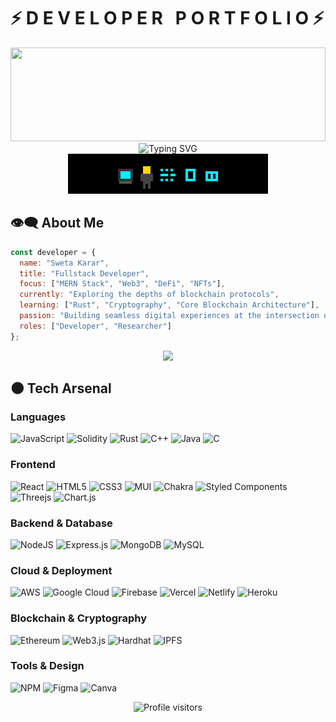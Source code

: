 # ⚡ D E V E L O P E R &nbsp; P O R T F O L I O ⚡

<div align="center">
  <img src="https://raw.githubusercontent.com/rodrigograca31/rodrigograca31/master/matrix.svg" width="100%" height="150">
</div>

<div align="center">
  <img src="https://readme-typing-svg.demolab.com?font=Orbitron&weight=600&size=28&duration=3000&pause=1000&color=00F0FF&center=true&vCenter=true&width=1000&height=100&lines=Fullstack+Developer+%7C+Blockchain+Dev+%26+Researcher;Code+%E2%86%92+Create+%E2%86%92+Disrupt" alt="Typing SVG" />
</div>

<div align="center">
  <!-- Save the SVG to your repo and link it here -->
  <img src="pixel-art.svg" width="320" alt="Pixel Art Developer">
</div>

## 👁️‍🗨️ About Me
```javascript
const developer = {
  name: "Sweta Karar",
  title: "Fullstack Developer",
  focus: ["MERN Stack", "Web3", "DeFi", "NFTs"],
  currently: "Exploring the depths of blockchain protocols",
  learning: ["Rust", "Cryptography", "Core Blockchain Architecture"],
  passion: "Building seamless digital experiences at the intersection of web and blockchain",
  roles: ["Developer", "Researcher"]
};
```

<p align="center">
  <a href="mailto:kararsweta@gmail.com">
    <img src="https://img.shields.io/badge/Contact_Me-171717?style=for-the-badge&logo=gmail&logoColor=00FFFF"/>
  </a>
</p>

## 🌑 Tech Arsenal

### Languages
![JavaScript](https://img.shields.io/badge/javascript-%23323330.svg?style=flat&logo=javascript&logoColor=%23F7DF1E)
![Solidity](https://img.shields.io/badge/Solidity-%23363636.svg?style=flat&logo=solidity&logoColor=white)
![Rust](https://img.shields.io/badge/Rust-%23000000.svg?style=flat&logo=rust&logoColor=white)
![C++](https://img.shields.io/badge/c++-%2300599C.svg?style=flat&logo=c%2B%2B&logoColor=white)
![Java](https://img.shields.io/badge/java-%23ED8B00.svg?style=flat&logo=java&logoColor=white)
![C](https://img.shields.io/badge/c-%2300599C.svg?style=flat&logo=c&logoColor=white)

### Frontend
![React](https://img.shields.io/badge/react-%23000000.svg?style=flat&logo=react&logoColor=%2361DAFB)
![HTML5](https://img.shields.io/badge/html5-%23E34F26.svg?style=flat&logo=html5&logoColor=white)
![CSS3](https://img.shields.io/badge/css3-%231572B6.svg?style=flat&logo=css3&logoColor=white)
![MUI](https://img.shields.io/badge/MUI-%23000000.svg?style=flat&logo=material-ui&logoColor=%230081CB)
![Chakra](https://img.shields.io/badge/chakra-%23000000.svg?style=flat&logo=chakraui&logoColor=%234ED1C5)
![Styled Components](https://img.shields.io/badge/styled--components-%23000000.svg?style=flat&logo=styled-components&logoColor=%23DB7093)
![Threejs](https://img.shields.io/badge/threejs-%23000000.svg?style=flat&logo=three.js&logoColor=white)
![Chart.js](https://img.shields.io/badge/chart.js-%23000000.svg?style=flat&logo=chart.js&logoColor=%23F5788D)

### Backend & Database
![NodeJS](https://img.shields.io/badge/node.js-%23000000.svg?style=flat&logo=node.js&logoColor=%236DA55F)
![Express.js](https://img.shields.io/badge/express.js-%23000000.svg?style=flat&logo=express&logoColor=%23404d59)
![MongoDB](https://img.shields.io/badge/MongoDB-%23000000.svg?style=flat&logo=mongodb&logoColor=%234ea94b)
![MySQL](https://img.shields.io/badge/mysql-%23000000.svg?style=flat&logo=mysql&logoColor=%232300f)

### Cloud & Deployment
![AWS](https://img.shields.io/badge/AWS-%23000000.svg?style=flat&logo=amazon-aws&logoColor=%23FF9900)
![Google Cloud](https://img.shields.io/badge/Google_Cloud-%23000000.svg?style=flat&logo=google-cloud&logoColor=%234285F4)
![Firebase](https://img.shields.io/badge/firebase-%23000000.svg?style=flat&logo=firebase&logoColor=%23039BE5)
![Vercel](https://img.shields.io/badge/vercel-%23000000.svg?style=flat&logo=vercel&logoColor=white)
![Netlify](https://img.shields.io/badge/netlify-%23000000.svg?style=flat&logo=netlify&logoColor=%23C7B700)
![Heroku](https://img.shields.io/badge/heroku-%23000000.svg?style=flat&logo=heroku&logoColor=%23430098)

### Blockchain & Cryptography
![Ethereum](https://img.shields.io/badge/Ethereum-%23000000.svg?style=flat&logo=ethereum&logoColor=white)
![Web3.js](https://img.shields.io/badge/Web3.js-%23000000.svg?style=flat&logo=web3.js&logoColor=white)
![Hardhat](https://img.shields.io/badge/Hardhat-%23000000.svg?style=flat&logo=hardhat&logoColor=yellow)
![IPFS](https://img.shields.io/badge/IPFS-%23000000.svg?style=flat&logo=ipfs&logoColor=white)

### Tools & Design
![NPM](https://img.shields.io/badge/NPM-%23000000.svg?style=flat&logo=npm&logoColor=white)
![Figma](https://img.shields.io/badge/figma-%23000000.svg?style=flat&logo=figma&logoColor=%23F24E1E)
![Canva](https://img.shields.io/badge/Canva-%23000000.svg?style=flat&logo=Canva&logoColor=%2300C4CC)


<div align="center">
  <img src="https://komarev.com/ghpvc/?username=karar189&style=for-the-badge&color=00FFFF&label=VISITORS&labelColor=000000" alt="Profile visitors" />
</div>
